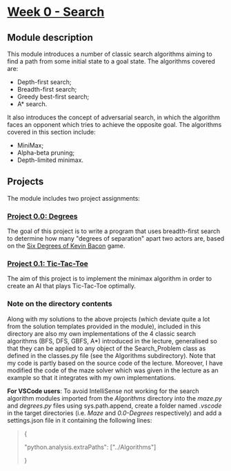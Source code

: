 # [Week 0 - Search](https://cs50.harvard.edu/ai/2020/weeks/0/)

## Module description

This module introduces a number of classic search algorithms aiming to find a path from some initial state to a goal state. The algorithms covered are:

- Depth-first search;
- Breadth-first search;
- Greedy best-first search;
- A\* search.

It also introduces the concept of adversarial search, in which the algorithm faces an opponent which tries to achieve the opposite goal. The algorithms covered in this section include:

- MiniMax;
- Alpha-beta pruning;
- Depth-limited minimax.

## Projects

The module includes two project assignments:

### [Project 0.0: Degrees](https://cs50.harvard.edu/ai/2020/projects/0/degrees/)

The goal of this project is to write a program that uses breadth-first search to determine how many "degrees of separation" apart two actors are, based on the [Six Degrees of Kevin Bacon](https://en.wikipedia.org/wiki/Six_Degrees_of_Kevin_Bacon) game.

### [Project 0.1: Tic-Tac-Toe](https://cs50.harvard.edu/ai/2020/projects/0/tictactoe/)

The aim of this project is to implement the minimax algorithm in order to create an AI that plays Tic-Tac-Toe optimally.

### Note on the directory contents

Along with my solutions to the above projects (which deviate quite a lot from the solution templates provided in the module), included in this directory are also my own implementations of the 4 classic search algorithms (BFS, DFS, GBFS, A\*) introduced in the lecture, generalised so that they can be applied to any object of the Search_Problem class as defined in the classes.py file (see the Algorithms subdirectory). Note that my code is partly based on the source code of the lecture. Moreover, I have modified the code of the maze solver which was given in the lecture as an example so that it integrates with my own implementations.

**For VSCode users**: To avoid IntelliSense not working for the search algorithm modules imported from the _Algorithms_ directory into the _maze.py_ and _degrees.py_ files using sys.path.append, create a folder named _.vscode_ in the target directories (i.e. _Maze_ and _0.0-Degrees_ respectively) and add a settings.json file in it containing the following lines:

> {
>
> "python.analysis.extraPaths": ["../Algorithms"]
>
> }
